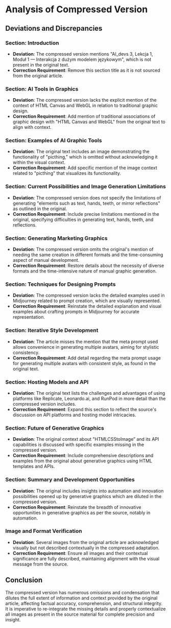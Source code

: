 # Analysis of Compressed Version

## Deviations and Discrepancies

### Section: Introduction

- **Deviation**: The compressed version mentions "AI_devs 3, Lekcja 1, Moduł 1 — Interakcja z dużym modelem językowym", which is not present in the original text.
- **Correction Requirement**: Remove this section title as it is not sourced from the original article.

### Section: AI Tools in Graphics

- **Deviation**: The compressed version lacks the explicit mention of the context of HTML Canvas and WebGL in relation to traditional graphic design.
- **Correction Requirement**: Add mention of traditional associations of graphic design with "HTML Canvas and WebGL" from the original text to align with context.

### Section: Examples of AI Graphic Tools

- **Deviation**: The original text includes an image demonstrating the functionality of "picthing," which is omitted without acknowledging it within the visual context.
- **Correction Requirement**: Add specific mention of the image context related to "picthing" that visualizes its functionality.

### Section: Current Possibilities and Image Generation Limitations

- **Deviation**: The compressed version does not specify the limitations of generating "elements such as text, hands, teeth, or mirror reflections" as outlined in the original.
- **Correction Requirement**: Include precise limitations mentioned in the original, specifying difficulties in generating text, hands, teeth, and reflections.

### Section: Generating Marketing Graphics

- **Deviation**: The compressed version omits the original's mention of needing the same creation in different formats and the time-consuming aspect of manual development.
- **Correction Requirement**: Restore details about the necessity of diverse formats and the time-intensive nature of manual graphic generation.

### Section: Techniques for Designing Prompts

- **Deviation**: The compressed version lacks the detailed examples used in Midjourney related to prompt creation, which are visually represented.
- **Correction Requirement**: Reinstate the detailed explanation and visual examples about crafting prompts in Midjourney for accurate representation.

### Section: Iterative Style Development

- **Deviation**: The article misses the mention that the meta prompt used allows convenience in generating multiple avatars, aiming for stylistic consistency.
- **Correction Requirement**: Add detail regarding the meta prompt usage for generating multiple avatars with consistent style, as found in the original text.

### Section: Hosting Models and API

- **Deviation**: The original text lists the challenges and advantages of using platforms like Replicate, Leonardo.ai, and RunPod in more detail than the compressed version includes.
- **Correction Requirement**: Expand this section to reflect the source's discussion on API platforms and hosting model intricacies.

### Section: Future of Generative Graphics

- **Deviation**: The original context about "HTMLCSStoImage” and its API capabilities is discussed with specific examples missing in the compressed version.
- **Correction Requirement**: Include comprehensive descriptions and examples from the original about generative graphics using HTML templates and APIs.

### Section: Summary and Development Opportunities

- **Deviation**: The original includes insights into automation and innovation possibilities opened up by generative graphics which are diluted in the compressed version.
- **Correction Requirement**: Reinstate the breadth of innovative opportunities in generative graphics as per the source, notably in automation.

### Image and Format Verification

- **Deviation**: Several images from the original article are acknowledged visually but not described contextually in the compressed adaptation.
- **Correction Requirement**: Ensure all images and their contextual significance are fully described, maintaining alignment with the visual message from the source.

## Conclusion

The compressed version has numerous omissions and condensation that dilutes the full extent of information and context provided by the original article, affecting factual accuracy, comprehension, and structural integrity. It is imperative to re-integrate the missing details and properly contextualize all images as present in the source material for complete precision and insight.